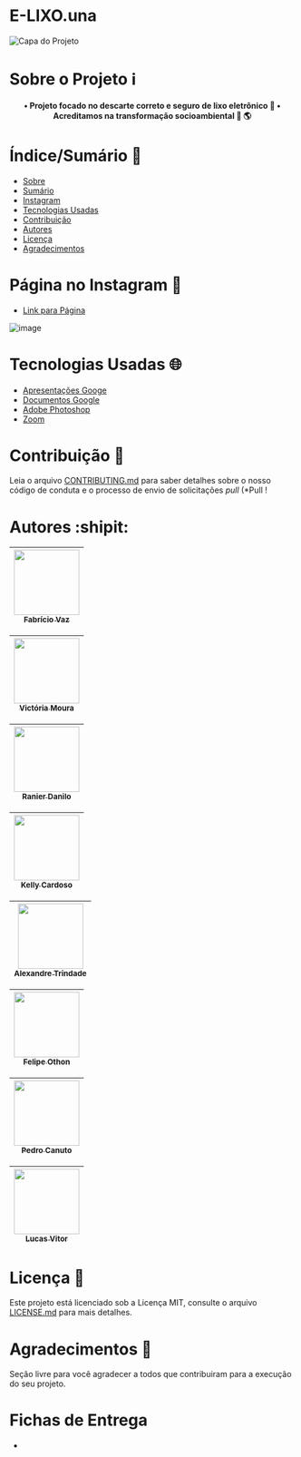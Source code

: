 # E-LIXO.una

![Capa do Projeto](https://user-images.githubusercontent.com/104280317/173813955-28bb9b70-b7a7-432e-b450-d54b5e69fac6.jpg)

# Sobre o Projeto :information_source:

<h4 align="center"> 
  • Projeto focado no descarte correto e seguro de lixo eletrônico 📱
  • Acreditamos na transformação socioambiental 🌳 🌎
</h4>

# Índice/Sumário :1234:

* [Sobre](#sobre-o-projeto)
* [Sumário](#índice/sumário)
* [Instagram](#página-no-instagram)
* [Tecnologias Usadas](#tecnologias-usadas)
* [Contribuição](#contribuição)
* [Autores](#autores)
* [Licença](#licença)
* [Agradecimentos](#agradecimentos)


# Página no Instagram :busts_in_silhouette:
- [Link para Página](https://www.instagram.com/elixo.una/)


![image](https://user-images.githubusercontent.com/104280317/173816426-6d4e9345-35a0-48e2-8920-1904f1a8f666.png)

# Tecnologias Usadas :globe_with_meridians:
- [Apresentações Googe](https://docs.google.com/presentation/)
- [Documentos Google](https://docs.google.com/?hl=pt-BR)
- [Adobe Photoshop](https://www.adobe.com/br/products/photoshop.html)
- [Zoom](https://zoom.us/)

# Contribuição :page_with_curl:

Leia o arquivo [CONTRIBUTING.md](CONTRIBUTING.md) para saber detalhes sobre o nosso código de conduta e o processo de envio de solicitações *pull* (*Pull !

# Autores :shipit:
[<img src="https://avatars.githubusercontent.com/u/72822316?s=400&u=2fbf384f331d943bf1a030260341db2620e6e8b1&v=4=" width=115 > <br> <sub> Fabrício Vaz </sub>](https://github.com/VazFabricio) |
| :---: |  

[<img src="https://avatars.githubusercontent.com/u/104112540?v=4=" width=115 > <br> <sub> Victória Moura </sub>](https://github.com/VictoriaMLacerda) |
| :---: |  

[<img src="https://avatars.githubusercontent.com/u/101846076?v=4=" width=115 > <br> <sub> Ranier Danilo </sub>](https://github.com/ranier-o-junin) |
| :---: |  

[<img src="https://avatars.githubusercontent.com/u/95001079?v=4=" width=115 > <br> <sub> Kelly Cardoso </sub>](https://github.com/kellycardosob) |
| :---: |  

[<img src="https://avatars.githubusercontent.com/u/107561388?v=4=" width=115 > <br> <sub> Alexandre Trindade </sub>](https://github.com/Alexandretr01) |
| :---: |  

[<img src="https://avatars.githubusercontent.com/u/20838390?v=4=" width=115 > <br> <sub> Felipe Othon </sub>](https://github.com/FelipeOthon) |
| :---: |  

[<img src="https://avatars.githubusercontent.com/u/104801029?v=4=" width=115 > <br> <sub> Pedro Canuto </sub>](https://github.com/Pedr021) |
| :---: |  

[<img src="https://avatars.githubusercontent.com/u/102063720?v=4=" width=115 > <br> <sub> Lucas Vitor </sub>](https://github.com/LucasVitor03) |
| :---: |  

# Licença :paperclip:

Este projeto está licenciado sob a Licença MIT,  consulte o arquivo [LICENSE.md](https://github.com/RanierJunior/Projeto-de-Engajamento-Social/blob/main/LICENSE) para mais detalhes.

# Agradecimentos :love_letter:

Seção livre para você agradecer a todos que contribuiram para a execução do seu projeto.

# Fichas de Entrega 
- 
